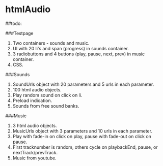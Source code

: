 htmlAudio
=========

##todo:

###Testpage
1. Two containers - sounds and music.
2. Ul with 20 li's and span (progress) in sounds container.
3. 3 radiobuttons and 4 buttons (play, pause, next, prev) in music container.
4. CSS.

###Sounds
1. SoundUrls object with 20 parameters and 5 urls in each parameter.
2. 100 html audio objects.
3. Play random sound on click on li.
4. Preload indication.
5. Sounds from free sound banks.

###Music
1. 3 html audio objects.
2. MusicUrls object with 3 parameters and 10 urls in each parameter.
3. Play with fade-in on click on play, pause with fade-out on click on pause.
4. First tracknumber is random, others cycle on playbackEnd, pause, or nextTrack/prevTrack.
5. Music from youtube.
